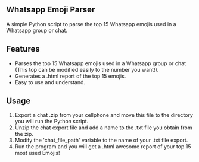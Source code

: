 ## Whatsapp Emoji Parser

A simple Python script to parse the top 15 Whatsapp emojis used in a Whatsapp group or chat.

## Features

- Parses the top 15 Whatsapp emojis used in a Whatsapp group or chat (This top can be modified easily to the number you want!).
- Generates a .html report of the top 15 emojis.
- Easy to use and understand.

## Usage

1. Export a chat .zip from your cellphone and move this file to the directory you will run the Python script.
2. Unzip the chat export file and add a name to the .txt file you obtain from the zip.
3. Modify the 'chat_file_path' variable to the name of your .txt file export.
4. Run the program and you will get a .html awesome report of your top 15 most used Emojis!
